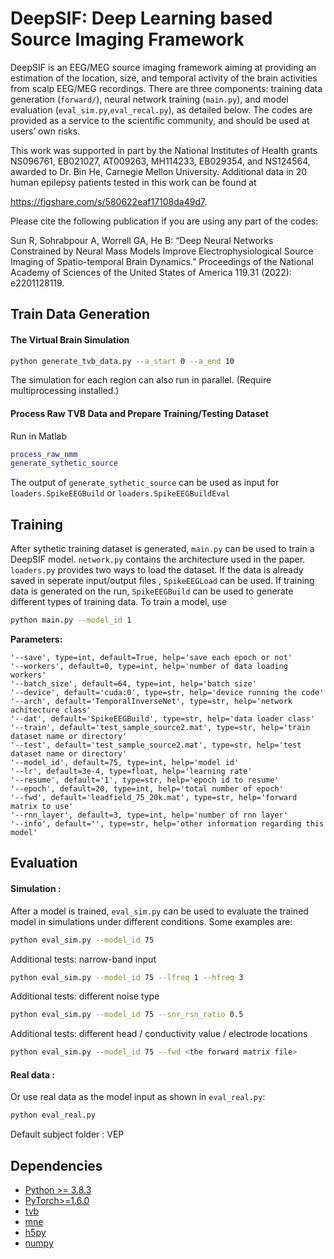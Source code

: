 # DeepSIF: Deep Learning based Source Imaging Framework


DeepSIF is an EEG/MEG source imaging framework aiming at providing an estimation of the location, size, and temporal activity of the brain activities from scalp EEG/MEG recordings. There are three components: training data generation (```forward/```), neural network training (```main.py```), and model evaluation (```eval_sim.py```,```eval_recal.py```), as detailed below. The codes are provided as a service to the scientific community, and should be used at users’ own risks.


This work was supported in part by the National Institutes of Health grants NS096761, EB021027, AT009263, MH114233, EB029354, and NS124564, awarded to Dr. Bin He, Carnegie Mellon University. Additional data in 20 human epilepsy patients tested in this work can be found at


https://figshare.com/s/580622eaf17108da49d7.


Please cite the following publication if you are using any part of the codes:

Sun R, Sohrabpour A, Worrell GA, He B: “Deep Neural Networks Constrained by Neural Mass Models Improve Electrophysiological Source Imaging of Spatio-temporal Brain Dynamics.” Proceedings of the National Academy of Sciences of the United States of America 119.31 (2022): e2201128119.



## Train Data Generation
#### The Virtual Brain Simulation
```bash
python generate_tvb_data.py --a_start 0 --a_end 10
```
The simulation for each region can also run in parallel. (Require multiprocessing installed.)
 
#### Process Raw TVB Data and Prepare Training/Testing Dataset 
Run in Matlab
```matlab
process_raw_nmm
generate_sythetic_source
```
The output of ```generate_sythetic_source``` can be used as input for ```loaders.SpikeEEGBuild``` or ```loaders.SpikeEEGBuildEval```

## Training

After sythetic training dataset is generated, ```main.py``` can be used to train a DeepSIF model. ```network.py``` contains the architecture used
 in the paper.  ```loaders.py``` provides two ways to load the dataset. If the data is already saved in seperate input/output files
 , ```SpikeEEGLoad``` can be used. If training data is generated on the run, ```SpikeEEGBuild``` can be used to generate different types of
  training data. To train a model, use 

```bash
python main.py --model_id 1
```
**Parameters:**

    '--save', type=int, default=True, help='save each epoch or not'
    '--workers', default=0, type=int, help='number of data loading workers'
    '--batch_size', default=64, type=int, help='batch size'
    '--device', default='cuda:0', type=str, help='device running the code'
    '--arch', default='TemporalInverseNet', type=str, help='network achitecture class'
    '--dat', default='SpikeEEGBuild', type=str, help='data loader class'
    '--train', default='test_sample_source2.mat', type=str, help='train dataset name or directory'
    '--test', default='test_sample_source2.mat', type=str, help='test dataset name or directory'
    '--model_id', default=75, type=int, help='model id'
    '--lr', default=3e-4, type=float, help='learning rate'
    '--resume', default='1', type=str, help='epoch id to resume'
    '--epoch', default=20, type=int, help='total number of epoch'
    '--fwd', default='leadfield_75_20k.mat', type=str, help='forward matrix to use'
    '--rnn_layer', default=3, type=int, help='number of rnn layer'
    '--info', default='', type=str, help='other information regarding this model'

## Evaluation

#### Simulation :
After a model is trained, ```eval_sim.py``` can be used to evaluate the trained model in simulations under different conditions. Some examples are:
```bash
python eval_sim.py --model_id 75
```
Additional tests: narrow-band input
```bash
python eval_sim.py --model_id 75 --lfreq 1 --hfreq 3
```
Additional tests: different noise type
```bash
python eval_sim.py --model_id 75 --snr_rsn_ratio 0.5
```
Additional tests: different head / conductivity value / electrode locations
```bash
python eval_sim.py --model_id 75 --fwd <the forward matrix file>
```
#### Real data :
Or use real data as the model input as shown in ```eval_real.py```:
```bash
python eval_real.py
```
Default subject folder : VEP
<!---Results visualization examples are in tutorials/-->

## Dependencies
* [Python >= 3.8.3](https://www.python.org/downloads/)
* [PyTorch>=1.6.0](https://pytorch.org/)
* [tvb](https://www.thevirtualbrain.org/tvb/zwei)
* [mne](https://mne.tools/stable/index.html)
* [h5py](https://www.h5py.org/)
* [numpy](https://numpy.org/)
